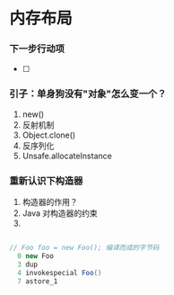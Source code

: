 # 内存布局

### 下一步行动项
- [ ] 



### 引子：单身狗没有"对象"怎么变一个？ 

1. new()
2. 反射机制
3. Object.clone()
4. 反序列化
5. Unsafe.allocateInstance

### 重新认识下构造器

1. 构造器的作用？
2. Java 对构造器的约束
3. 

```java

// Foo foo = new Foo(); 编译而成的字节码
  0 new Foo
  3 dup
  4 invokespecial Foo()
  7 astore_1

```